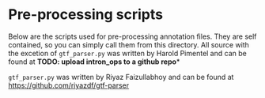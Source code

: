 # Pre-processing scripts

Below are the scripts used for pre-processing annotation files. They are self
contained, so you can simply call them from this directory. All source with the
excetion of `gtf_parser.py` was written by Harold Pimentel and can be found at
**TODO: upload intron\_ops to a github repo***

`gtf_parser.py` was written by Riyaz Faizullabhoy and can be found at https://github.com/riyazdf/gtf-parser
